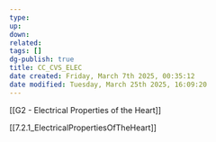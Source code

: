 ```yaml
---
type: 
up: 
down: 
related: 
tags: []
dg-publish: true
title: CC_CVS_ELEC
date created: Friday, March 7th 2025, 00:35:12
date modified: Tuesday, March 25th 2025, 16:09:20
---
```


[[G2 - Electrical Properties of the Heart]]

[[7.2.1_ElectricalPropertiesOfTheHeart]]
